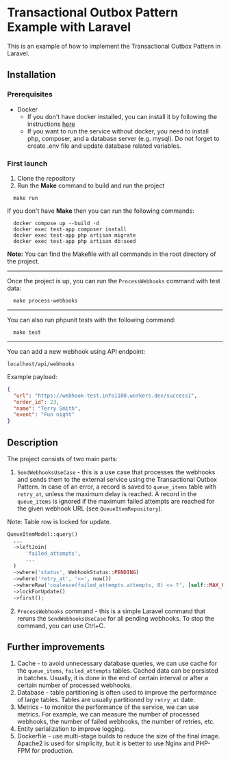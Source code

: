 # Transactional Outbox Pattern Example with Laravel

This is an example of how to implement the Transactional Outbox Pattern in Laravel.

## Installation

### Prerequisites
- Docker
  - If you don't have docker installed, you can install it by following the instructions
  [here](https://docs.docker.com/get-docker/)
  - If you want to run the service without docker, you need to install php, composer, and a database server (e.g. mysql). 
  Do not forget to create .env file and update database related variables.
### First launch
1. Clone the repository
2. Run the **Make** command to build and run the project
```shell
  make run
```
If you don't have **Make** then you can run the following commands:
```shell
  docker compose up --build -d
  docker exec test-app composer install
  docker exec test-app php artisan migrate
  docker exec test-app php artisan db:seed
```

**Note:** You can find the Makefile with all commands in the root directory of the project.
___
Once the project is up, you can run the `ProcessWebhooks` command with test data:
```shell
  make process-webhooks
```
____

You can also run phpunit tests with the following command:
```shell
  make test
```

---

You can add a new webhook using API endpoint:
```
localhost/api/webhooks
```
Example payload:
```json
{
  "url": "https://webhook-test.info1100.workers.dev/success1",
  "order_id": 23,
  "name": "Terry Smith",
  "event": "Fun night"
}
```

## Description

The project consists of two main parts:
1. `SendWebhooksUseCase` - this is a use case that processes the webhooks and sends them to the external service
using the Transactional Outbox Pattern. In case of an error, a record is saved to `queue_items` table with `retry_at`,
unless the maximum delay is reached. A record in the `queue_items` is ignored if the maximum failed attempts are reached
for the given webhook URL (see `QueueItemRepository`). 

Note: Table row is locked for update.

```php
QueueItemModel::query()
  ...
  ->leftJoin(
      'failed_attempts',
      ...
  )
  ->where('status', WebhookStatus::PENDING)
  ->where('retry_at', '<=', now())
  ->whereRaw('coalesce(failed_attempts.attempts, 0) <= ?', [self::MAX_FAILED_ATTEMPTS])
  ->lockForUpdate()
  ->first();
```
2. `ProcessWebhooks` command - this is a simple Laravel command that reruns the `SendWebhooksUseCase` for all pending webhooks.
To stop the command, you can use Ctrl+C.

## Further improvements

1. Cache - to avoid unnecessary database queries, we can use cache for the `queue_items`, `failed_attempts` tables. 
Cached data can be persisted in batches. Usually, it is done in the end of certain interval or after a certain number 
of processed webhooks.
2. Database - table partitioning is often used to improve the performance of large tables. Tables are usually partitioned
by `retry_at` date. 
3. Metrics - to monitor the performance of the service, we can use metrics. For example, we can measure the number of
processed webhooks, the number of failed webhooks, the number of retries, etc.
4. Entity serialization to improve logging. 
5. Dockerfile - use multi-stage builds to reduce the size of the final image. Apache2 is used for simplicity, but it is
better to use Nginx and PHP-FPM for production. 
